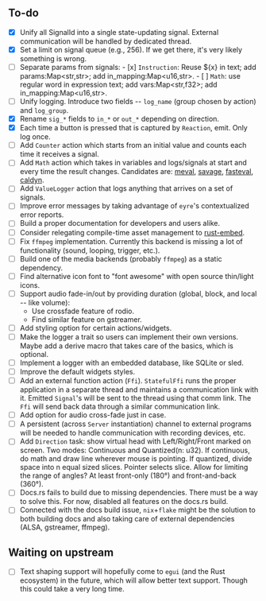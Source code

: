 ## To-do

- [x] Unify all SignalId into a single state-updating signal. External communication will be handled by dedicated thread.
- [x] Set a limit on signal queue (e.g., 256). If we get there, it's very likely something is wrong.
- [ ] Separate params from signals:
        - [x] `Instruction`: Reuse ${x} in text; add params:Map<str,str>; add in_mapping:Map<u16,str>.
        - [ ] `Math`: use regular word in expression text; add vars:Map<str,f32>; add in_mapping:Map<u16,str>.
- [ ] Unify logging. Introduce two fields -- `log_name` (group chosen by action) and `log_group`.
- [x] Rename `sig_*` fields to `in_*` or `out_*` depending on direction.
- [x] Each time a button is pressed that is captured by `Reaction`, emit. Only log once.
- [ ] Add `Counter` action which starts from an initial value and counts each time it receives a signal.
- [ ] Add `Math` action which takes in variables and logs/signals at start and every time the result changes. Candidates are: [meval](https://github.com/rekka/meval-rs), [savage](https://github.com/p-e-w/savage), [fasteval](https://github.com/likebike/fasteval), [caldyn](https://github.com/Luthaf/caldyn).
- [ ] Add `ValueLogger` action that logs anything that arrives on a set of signals.
- [ ] Improve error messages by taking advantage of `eyre`'s contextualized error reports.
- [ ] Build a proper documentation for developers and users alike.
- [ ] Consider relegating compile-time asset management to [rust-embed](https://github.com/pyrossh/rust-embed).
- [ ] Fix `ffmpeg` implementation. Currently this backend is missing a lot of functionality (sound, looping, trigger, etc.).
- [ ] Build one of the media backends (probably `ffmpeg`) as a static dependency.
- [ ] Find alternative icon font to "font awesome" with open source thin/light icons. 
- [ ] Support audio fade-in/out by providing duration (global, block, and local -- like volume):
    - Use crossfade feature of rodio.
    - Find similar feature on gstreamer.
- [ ] Add styling option for certain actions/widgets.
- [ ] Make the logger a trait so users can implement their own versions. Maybe add a derive macro that takes care of the basics, which is optional.
- [ ] Implement a logger with an embedded database, like SQLite or sled.
- [ ] Improve the default widgets styles.
- [ ] Add an external function action (`Ffi`). `StatefulFfi` runs the proper application in a separate thread and maintains a communication link with it. Emitted `Signal`'s will be sent to the thread using that comm link. The `Ffi` will send back data through a similar communication link.
- [ ] Add option for audio cross-fade just in case.
- [ ] A persistent (across `Server` instantiation) channel to external programs will be needed to handle communication with recording devices, etc.
- [ ] Add `Direction` task: show virtual head with Left/Right/Front marked on screen. Two modes: Continuous and Quantized(n: u32). If continuous, do math and draw line wherever mouse is pointing. If quantized, divide space into n equal sized slices. Pointer selects slice. Allow for limiting the range of angles? At least front-only (180°) and front-and-back (360°).
- [ ] Docs.rs fails to build due to missing dependencies. There must be a way to solve this. For now, disabled all features on the docs.rs build.
- [ ] Connected with the docs build issue, `nix`+`flake` might be the solution to both building docs and also taking care of external dependencies (ALSA, gstreamer, ffmpeg).

## Waiting on upstream

- [ ] Text shaping support will hopefully come to `egui` (and the Rust ecosystem) in the future, which will allow better text support. Though this could take a very long time.

